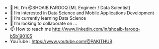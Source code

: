 - 👋 Hi, I’m @SHOAIB FAROOQ (ML Engineer / Data Scientist)
- 👀 I’m interested in Data Science and Mobile Applications Development
- 🌱 I’m currently learning Data Science
- 💞️ I’m looking to collaborate on ...
- 📫 How to reach me http://www.linkedin.com/in/shoaib-farooq-b5b190105
- YouTube : https://www.youtube.com/@PAKITHUB

<!---
SHOAIB1050/SHOAIB1050 is a ✨ special ✨ repository because its `README.md` (this file) appears on your GitHub profile.
You can click the Preview link to take a look at your changes.
--->
